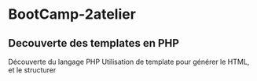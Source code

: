 # BootCamp-2atelier

## Decouverte des templates en PHP

Découverte du langage PHP
Utilisation de template pour générer le HTML, et le structurer
